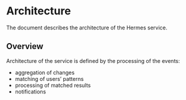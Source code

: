 # Architecture
The document describes the architecture of the Hermes service. 

## Overview
Architecture of the service is defined by the processing of the events:
- aggregation of changes
- matching of users’ patterns
- processing of matched results
- notifications

